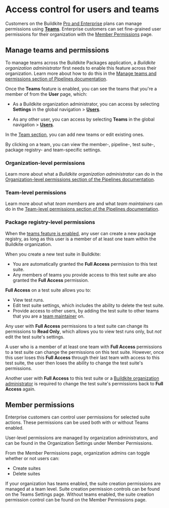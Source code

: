 # Access control for users and teams

Customers on the Buildkite [Pro and Enterprise](https://buildkite.com/pricing) plans can manage permissions using [**Teams**](#manage-teams-and-permissions). Enterprise customers can set fine-grained user permissions for their organization with the [Member Permissions](#member-permissions) page.

## Manage teams and permissions

To manage teams across the Buildkite Packages application, a _Buildkite organization administrator_ first needs to enable this feature across their organization. Learn more about how to do this in the [Manage teams and permissions section of Pipelines documentation](/docs/team-management/permissions#manage-teams-and-permissions).

Once the **Teams** feature is enabled, you can see the teams that you're a member of from the **User** page, which:

- As a Buildkite organization administrator, you can access by selecting **Settings** in the global navigation > [**Users**](https://buildkite.com/organizations/~/users/).

    <!-- <%= image "user-section-teams-list.png", alt: "Screenshot of the User section, showing a list of Teams an User is a member of" %> -->

- As any other user, you can access by selecting **Teams** in the global navigation > [**Users**](https://buildkite.com/organizations/~/users/).

In the [Team section](https://buildkite.com/organizations/~/teams), you can add new teams or edit existing ones.

<!-- <%= image "team-section-list.png", alt: "Screenshot of the Team section, showing a list of Teams" %> -->

By clicking on a team, you can view the member-, pipeline-, test suite-, package registry- and team-specific settings.

<!-- <%= image "team-section-test-suites-list.png", alt: "Screenshot of the Team section, showing a list of Test Suites the team has access to" %> -->

### Organization-level permissions

Learn more about what a _Buildkite organization administrator_ can do in the [Organization-level permissions section of the Pipelines documentation](/docs/team-management/permissions#manage-teams-and-permissions-organization-level-permissions).

### Team-level permissions

Learn more about what _team members_ are and what _team maintainers_ can do in the [Team-level permissions section of the Pipelines documentation](/docs/team-management/permissions#manage-teams-and-permissions-team-level-permissions).

### Package registry-level permissions

When the [teams feature is enabled](#manage-teams-and-permissions), any user can create a new package registry, as long as this user is a member of at least one team within the Buildkite organization.

When you create a new test suite in Buildkite:

- You are automatically granted the **Full Access** permission to this test suite.
- Any members of teams you provide access to this test suite are also granted the **Full Access** permission.

**Full Access** on a test suite allows you to:

- View test runs.
- Edit test suite settings, which includes the ability to delete the test suite.
- Provide access to other users, by adding the test suite to other teams that you are a [team maintainer](#manage-teams-and-permissions-team-level-permissions) on.

Any user with **Full Access** permissions to a test suite can change its permissions to **Read Only**, which allows you to view test runs only, but _not_ edit the test suite's settings.

A user who is a member of at least one team with **Full Access** permissions to a test suite can change the permissions on this test suite. However, once this user loses this **Full Access** through their last team with access to this test suite, the user then loses the ability to change the test suite's permissions.

Another user with **Full Access** to this test suite or a [Buildkite organization administrator](#manage-teams-and-permissions-organization-level-permissions) is required to change the test suite's permissions back to **Full Access** again.

## Member permissions

Enterprise customers can control user permissions for selected suite actions. These permissions can be used both with or without Teams enabled.

User-level permissions are managed by organization administrators, and can be found in the Organization Settings under Member Permissions.

From the Member Permissions page, organization admins can toggle whether or not users can:

- Create suites
- Delete suites

If your organization has teams enabled, the suite creation permissions are managed at a team level. Suite creation permission controls can be found on the Teams Settings page. Without teams enabled, the suite creation permission control can be found on the Member Permissions page.
